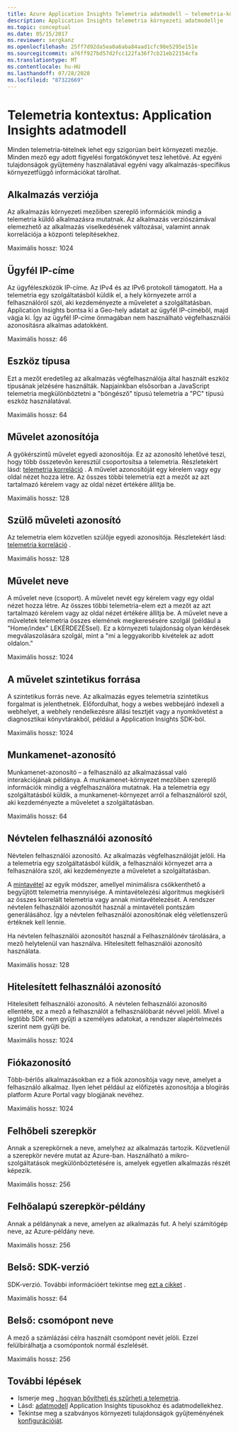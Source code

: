 ```yaml
---
title: Azure Application Insights Telemetria adatmodell – telemetria-környezet | Microsoft Docs
description: Application Insights telemetria környezeti adatmodellje
ms.topic: conceptual
ms.date: 05/15/2017
ms.reviewer: sergkanz
ms.openlocfilehash: 25ff7d92da5ea0a6aba84aad1cfc98e5295e151e
ms.sourcegitcommit: a76ff927bd57d2fcc122fa36f7cb21eb22154cfa
ms.translationtype: MT
ms.contentlocale: hu-HU
ms.lasthandoff: 07/28/2020
ms.locfileid: "87322669"
---
```

# <a name="telemetry-context-application-insights-data-model"></a>Telemetria kontextus: Application Insights adatmodell

Minden telemetria-tételnek lehet egy szigorúan beírt környezeti mezője. Minden mező egy adott figyelési forgatókönyvet tesz lehetővé. Az egyéni tulajdonságok gyűjtemény használatával egyéni vagy alkalmazás-specifikus környezetfüggő információkat tárolhat.


## <a name="application-version"></a>Alkalmazás verziója

Az alkalmazás környezeti mezőiben szereplő információk mindig a telemetria küldő alkalmazásra mutatnak. Az alkalmazás verziószámával elemezhető az alkalmazás viselkedésének változásai, valamint annak korrelációja a központi telepítésekhez.

Maximális hossz: 1024


## <a name="client-ip-address"></a>Ügyfél IP-címe

Az ügyféleszközök IP-címe. Az IPv4 és az IPv6 protokoll támogatott. Ha a telemetria egy szolgáltatásból küldik el, a hely környezete arról a felhasználóról szól, aki kezdeményezte a műveletet a szolgáltatásban. Application Insights bontsa ki a Geo-hely adatait az ügyfél IP-címéből, majd vágja ki. Így az ügyfél IP-címe önmagában nem használható végfelhasználói azonosításra alkalmas adatokként. 

Maximális hossz: 46


## <a name="device-type"></a>Eszköz típusa

Ezt a mezőt eredetileg az alkalmazás végfelhasználója által használt eszköz típusának jelzésére használták. Napjainkban elsősorban a JavaScript telemetria megkülönböztetni a "böngésző" típusú telemetria a "PC" típusú eszköz használatával.

Maximális hossz: 64


## <a name="operation-id"></a>Művelet azonosítója

A gyökérszintű művelet egyedi azonosítója. Ez az azonosító lehetővé teszi, hogy több összetevőn keresztül csoportosítsa a telemetria. Részletekért lásd: [telemetria korreláció](./correlation.md) . A művelet azonosítóját egy kérelem vagy egy oldal nézet hozza létre. Az összes többi telemetria ezt a mezőt az azt tartalmazó kérelem vagy az oldal nézet értékére állítja be. 

Maximális hossz: 128


## <a name="parent-operation-id"></a>Szülő műveleti azonosító

Az telemetria elem közvetlen szülője egyedi azonosítója. Részletekért lásd: [telemetria korreláció](./correlation.md) .

Maximális hossz: 128


## <a name="operation-name"></a>Művelet neve

A művelet neve (csoport). A művelet nevét egy kérelem vagy egy oldal nézet hozza létre. Az összes többi telemetria-elem ezt a mezőt az azt tartalmazó kérelem vagy az oldal nézet értékére állítja be. A művelet neve a műveletek telemetria összes elemének megkeresésére szolgál (például a "Home/index" LEKÉRDEZÉSsel). Ez a környezeti tulajdonság olyan kérdések megválaszolására szolgál, mint a "mi a leggyakoribb kivételek az adott oldalon."

Maximális hossz: 1024


## <a name="synthetic-source-of-the-operation"></a>A művelet szintetikus forrása

A szintetikus forrás neve. Az alkalmazás egyes telemetria szintetikus forgalmat is jelenthetnek. Előfordulhat, hogy a webes webbejáró indexeli a webhelyet, a webhely rendelkezésre állási tesztjét vagy a nyomkövetést a diagnosztikai könyvtárakból, például a Application Insights SDK-ból.

Maximális hossz: 1024


## <a name="session-id"></a>Munkamenet-azonosító

Munkamenet-azonosító – a felhasználó az alkalmazással való interakciójának példánya. A munkamenet-környezet mezőiben szereplő információk mindig a végfelhasználóra mutatnak. Ha a telemetria egy szolgáltatásból küldik, a munkamenet-környezet arról a felhasználóról szól, aki kezdeményezte a műveletet a szolgáltatásban.

Maximális hossz: 64


## <a name="anonymous-user-id"></a>Névtelen felhasználói azonosító

Névtelen felhasználói azonosító. Az alkalmazás végfelhasználóját jelöli. Ha a telemetria egy szolgáltatásból küldik, a felhasználói környezet arra a felhasználóra szól, aki kezdeményezte a műveletet a szolgáltatásban.

A [mintavétel](./sampling.md) az egyik módszer, amellyel minimálisra csökkenthető a begyűjtött telemetria mennyisége. A mintavételezési algoritmus megkísérli az összes korrelált telemetria vagy annak mintavételezését. A rendszer névtelen felhasználói azonosítót használ a mintavételi pontszám generálásához. Így a névtelen felhasználói azonosítónak elég véletlenszerű értéknek kell lennie. 

Ha névtelen felhasználói azonosítót használ a Felhasználónév tárolására, a mező helytelenül van használva. Hitelesített felhasználói azonosító használata.

Maximális hossz: 128


## <a name="authenticated-user-id"></a>Hitelesített felhasználói azonosító

Hitelesített felhasználói azonosító. A névtelen felhasználói azonosító ellentéte, ez a mező a felhasználót a felhasználóbarát névvel jelöli. Mivel a legtöbb SDK nem gyűjti a személyes adatokat, a rendszer alapértelmezés szerint nem gyűjti be.

Maximális hossz: 1024


## <a name="account-id"></a>Fiókazonosító

Több-bérlős alkalmazásokban ez a fiók azonosítója vagy neve, amelyet a felhasználó alkalmaz. Ilyen lehet például az előfizetés azonosítója a blogírás platform Azure Portal vagy blogjának nevéhez.

Maximális hossz: 1024


## <a name="cloud-role"></a>Felhőbeli szerepkör

Annak a szerepkörnek a neve, amelyhez az alkalmazás tartozik. Közvetlenül a szerepkör nevére mutat az Azure-ban. Használható a mikro-szolgáltatások megkülönböztetésére is, amelyek egyetlen alkalmazás részét képezik.

Maximális hossz: 256


## <a name="cloud-role-instance"></a>Felhőalapú szerepkör-példány

Annak a példánynak a neve, amelyen az alkalmazás fut. A helyi számítógép neve, az Azure-példány neve.

Maximális hossz: 256


## <a name="internal-sdk-version"></a>Belső: SDK-verzió

SDK-verzió. További információért tekintse meg [ezt a cikket](https://github.com/microsoft/ApplicationInsights-Home/blob/master/EndpointSpecs/SDK-VERSIONS.md) .

Maximális hossz: 64


## <a name="internal-node-name"></a>Belső: csomópont neve

A mező a számlázási célra használt csomópont nevét jelöli. Ezzel felülbírálhatja a csomópontok normál észlelését.

Maximális hossz: 256


## <a name="next-steps"></a>További lépések

- Ismerje meg [, hogyan bővítheti és szűrheti a telemetria](./api-filtering-sampling.md).
- Lásd: [adatmodell](data-model.md) Application Insights típusokhoz és adatmodellekhez.
- Tekintse meg a szabványos környezeti tulajdonságok gyűjteményének [konfigurációját](./configuration-with-applicationinsights-config.md#telemetry-initializers-aspnet).


